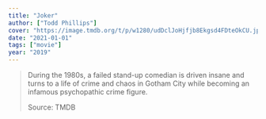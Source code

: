 ```yaml
---
title: "Joker"
author: ["Todd Phillips"]
cover: "https://image.tmdb.org/t/p/w1280/udDclJoHjfjb8Ekgsd4FDteOkCU.jpg"
date: "2021-01-01"
tags: ["movie"]
year: "2019"
---
```


> During the 1980s, a failed stand-up comedian is driven insane and turns to a life of crime and chaos in Gotham City while becoming an infamous psychopathic crime figure.
>
> Source: TMDB
